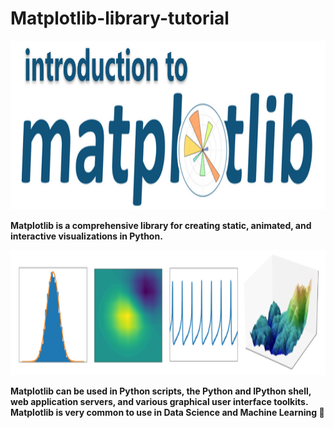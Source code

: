 # Matplotlib-library-tutorial
<p align="center"> <img src=matplotlib.png width=820px height=270px></p>

<b>Matplotlib is a comprehensive library for creating static, animated, and interactive visualizations in Python.
  <p align="center"> <img src=plots.webp width=780px height=200px></p>
Matplotlib can be used in Python scripts, the Python and IPython shell, web application servers, and various graphical user interface toolkits.
 Matplotlib is very common to use in Data Science and Machine Learning 🧠 <b>
